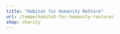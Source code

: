 ```yaml
---
title: "Habitat for Humanity ReStore"
url: /tempe/habitat-for-humanity-restore/
shop: charity
---
```

